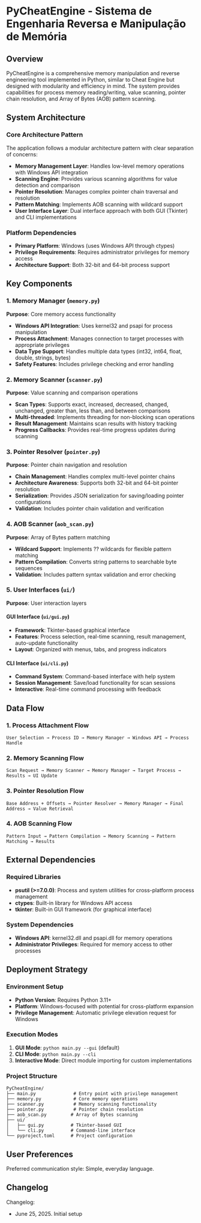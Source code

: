 # PyCheatEngine - Sistema de Engenharia Reversa e Manipulação de Memória

## Overview

PyCheatEngine is a comprehensive memory manipulation and reverse engineering tool implemented in Python, similar to Cheat Engine but designed with modularity and efficiency in mind. The system provides capabilities for process memory reading/writing, value scanning, pointer chain resolution, and Array of Bytes (AOB) pattern scanning.

## System Architecture

### Core Architecture Pattern
The application follows a modular architecture pattern with clear separation of concerns:

- **Memory Management Layer**: Handles low-level memory operations with Windows API integration
- **Scanning Engine**: Provides various scanning algorithms for value detection and comparison
- **Pointer Resolution**: Manages complex pointer chain traversal and resolution
- **Pattern Matching**: Implements AOB scanning with wildcard support
- **User Interface Layer**: Dual interface approach with both GUI (Tkinter) and CLI implementations

### Platform Dependencies
- **Primary Platform**: Windows (uses Windows API through ctypes)
- **Privilege Requirements**: Requires administrator privileges for memory access
- **Architecture Support**: Both 32-bit and 64-bit process support

## Key Components

### 1. Memory Manager (`memory.py`)
**Purpose**: Core memory access functionality
- **Windows API Integration**: Uses kernel32 and psapi for process manipulation
- **Process Attachment**: Manages connection to target processes with appropriate privileges
- **Data Type Support**: Handles multiple data types (int32, int64, float, double, strings, bytes)
- **Safety Features**: Includes privilege checking and error handling

### 2. Memory Scanner (`scanner.py`)
**Purpose**: Value scanning and comparison operations
- **Scan Types**: Supports exact, increased, decreased, changed, unchanged, greater than, less than, and between comparisons
- **Multi-threaded**: Implements threading for non-blocking scan operations
- **Result Management**: Maintains scan results with history tracking
- **Progress Callbacks**: Provides real-time progress updates during scanning

### 3. Pointer Resolver (`pointer.py`)
**Purpose**: Pointer chain navigation and resolution
- **Chain Management**: Handles complex multi-level pointer chains
- **Architecture Awareness**: Supports both 32-bit and 64-bit pointer resolution
- **Serialization**: Provides JSON serialization for saving/loading pointer configurations
- **Validation**: Includes pointer chain validation and verification

### 4. AOB Scanner (`aob_scan.py`)
**Purpose**: Array of Bytes pattern matching
- **Wildcard Support**: Implements ?? wildcards for flexible pattern matching
- **Pattern Compilation**: Converts string patterns to searchable byte sequences
- **Validation**: Includes pattern syntax validation and error checking

### 5. User Interfaces (`ui/`)
**Purpose**: User interaction layers

#### GUI Interface (`ui/gui.py`)
- **Framework**: Tkinter-based graphical interface
- **Features**: Process selection, real-time scanning, result management, auto-update functionality
- **Layout**: Organized with menus, tabs, and progress indicators

#### CLI Interface (`ui/cli.py`)
- **Command System**: Command-based interface with help system
- **Session Management**: Save/load functionality for scan sessions
- **Interactive**: Real-time command processing with feedback

## Data Flow

### 1. Process Attachment Flow
```
User Selection → Process ID → Memory Manager → Windows API → Process Handle
```

### 2. Memory Scanning Flow
```
Scan Request → Memory Scanner → Memory Manager → Target Process → Results → UI Update
```

### 3. Pointer Resolution Flow
```
Base Address + Offsets → Pointer Resolver → Memory Manager → Final Address → Value Retrieval
```

### 4. AOB Scanning Flow
```
Pattern Input → Pattern Compilation → Memory Scanning → Pattern Matching → Results
```

## External Dependencies

### Required Libraries
- **psutil (>=7.0.0)**: Process and system utilities for cross-platform process management
- **ctypes**: Built-in library for Windows API access
- **tkinter**: Built-in GUI framework (for graphical interface)

### System Dependencies
- **Windows API**: kernel32.dll and psapi.dll for memory operations
- **Administrator Privileges**: Required for memory access to other processes

## Deployment Strategy

### Environment Setup
- **Python Version**: Requires Python 3.11+
- **Platform**: Windows-focused with potential for cross-platform expansion
- **Privilege Management**: Automatic privilege elevation request for Windows

### Execution Modes
1. **GUI Mode**: `python main.py --gui` (default)
2. **CLI Mode**: `python main.py --cli`
3. **Interactive Mode**: Direct module importing for custom implementations

### Project Structure
```
PyCheatEngine/
├── main.py              # Entry point with privilege management
├── memory.py            # Core memory operations
├── scanner.py           # Memory scanning functionality
├── pointer.py           # Pointer chain resolution
├── aob_scan.py         # Array of Bytes scanning
├── ui/
│   ├── gui.py          # Tkinter-based GUI
│   └── cli.py          # Command-line interface
└── pyproject.toml      # Project configuration
```

## User Preferences

Preferred communication style: Simple, everyday language.

## Changelog

Changelog:
- June 25, 2025. Initial setup